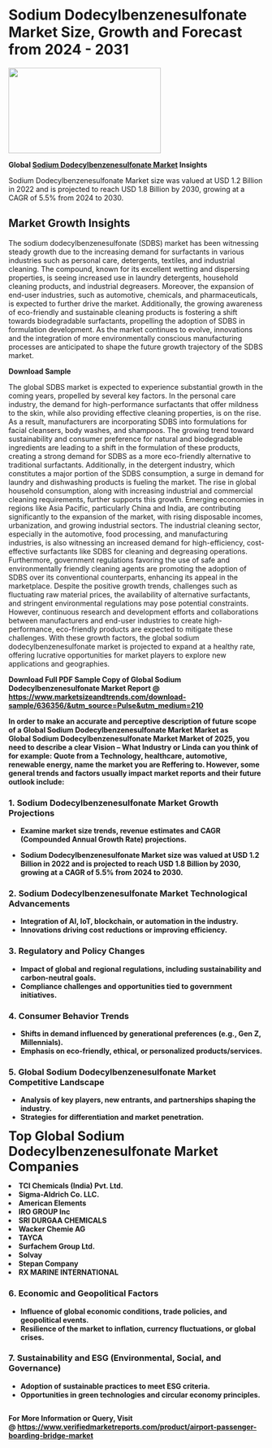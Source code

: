 <H1>Sodium Dodecylbenzenesulfonate Market Size, Growth and Forecast from 2024 - 2031</H1><img class="aligncenter size-medium wp-image-584254" src="https://thirdeyenews.in/wp-content/uploads/2024/09/Global-Market-Research-300x168.jpeg" alt="" width="300" height="168" /><p><strong>Global&nbsp;<a href="https://www.marketsizeandtrends.com/download-sample/636356/&amp;utm_source=Pulse&amp;utm_medium=210">Sodium Dodecylbenzenesulfonate Market</a> Insights</strong></p><p>Sodium Dodecylbenzenesulfonate Market size was valued at USD 1.2 Billion in 2022 and is projected to reach USD 1.8 Billion by 2030, growing at a CAGR of 5.5% from 2024 to 2030.</p><p><h2>Market Growth Insights</h2> <p>The sodium dodecylbenzenesulfonate (SDBS) market has been witnessing steady growth due to the increasing demand for surfactants in various industries such as personal care, detergents, textiles, and industrial cleaning. The compound, known for its excellent wetting and dispersing properties, is seeing increased use in laundry detergents, household cleaning products, and industrial degreasers. Moreover, the expansion of end-user industries, such as automotive, chemicals, and pharmaceuticals, is expected to further drive the market. Additionally, the growing awareness of eco-friendly and sustainable cleaning products is fostering a shift towards biodegradable surfactants, propelling the adoption of SDBS in formulation development. As the market continues to evolve, innovations and the integration of more environmentally conscious manufacturing processes are anticipated to shape the future growth trajectory of the SDBS market.</p> <p><strong>Download Sample</strong></p> <p>The global SDBS market is expected to experience substantial growth in the coming years, propelled by several key factors. In the personal care industry, the demand for high-performance surfactants that offer mildness to the skin, while also providing effective cleaning properties, is on the rise. As a result, manufacturers are incorporating SDBS into formulations for facial cleansers, body washes, and shampoos. The growing trend toward sustainability and consumer preference for natural and biodegradable ingredients are leading to a shift in the formulation of these products, creating a strong demand for SDBS as a more eco-friendly alternative to traditional surfactants. Additionally, in the detergent industry, which constitutes a major portion of the SDBS consumption, a surge in demand for laundry and dishwashing products is fueling the market. The rise in global household consumption, along with increasing industrial and commercial cleaning requirements, further supports this growth. Emerging economies in regions like Asia Pacific, particularly China and India, are contributing significantly to the expansion of the market, with rising disposable incomes, urbanization, and growing industrial sectors. The industrial cleaning sector, especially in the automotive, food processing, and manufacturing industries, is also witnessing an increased demand for high-efficiency, cost-effective surfactants like SDBS for cleaning and degreasing operations. Furthermore, government regulations favoring the use of safe and environmentally friendly cleaning agents are promoting the adoption of SDBS over its conventional counterparts, enhancing its appeal in the marketplace. Despite the positive growth trends, challenges such as fluctuating raw material prices, the availability of alternative surfactants, and stringent environmental regulations may pose potential constraints. However, continuous research and development efforts and collaborations between manufacturers and end-user industries to create high-performance, eco-friendly products are expected to mitigate these challenges. With these growth factors, the global sodium dodecylbenzenesulfonate market is projected to expand at a healthy rate, offering lucrative opportunities for market players to explore new applications and geographies.</p> <p><strong></p><p><span class=""><strong>Download Full PDF Sample Copy of Global Sodium Dodecylbenzenesulfonate Market Report</strong> @ <a href="https://www.marketsizeandtrends.com/download-sample/636356/&amp;utm_source=Pulse&amp;utm_medium=210" target="_blank">https://www.marketsizeandtrends.com/download-sample/636356/&amp;utm_source=Pulse&amp;utm_medium=210</a></span></p><p>In order to make an accurate and perceptive description of future scope of a Global&nbsp;Sodium Dodecylbenzenesulfonate Market Market as Global&nbsp;Sodium Dodecylbenzenesulfonate Market Market of 2025, you need to describe a clear Vision &ndash; What Industry or Linda can you think of for example: Quote from a Technology, healthcare, automotive, renewable energy, name the market you are Reffering to. However, some general trends and factors usually impact market reports and their future outlook include:</p><h3>1.&nbsp;<strong>Sodium Dodecylbenzenesulfonate Market Growth Projections</strong></h3><ul><li>Examine market size trends, revenue estimates and CAGR (Compounded Annual Growth Rate) projections.</li><li><p>Sodium Dodecylbenzenesulfonate Market size was valued at USD 1.2 Billion in 2022 and is projected to reach USD 1.8 Billion by 2030, growing at a CAGR of 5.5% from 2024 to 2030.</p></li></ul><h3>2.&nbsp;<strong>Sodium Dodecylbenzenesulfonate Market Technological Advancements</strong></h3><ul><li>Integration of AI, IoT, blockchain, or automation in the industry.</li><li>Innovations driving cost reductions or improving efficiency.</li></ul><h3>3.&nbsp;<strong>Regulatory and Policy Changes</strong></h3><ul><li>Impact of global and regional regulations, including sustainability and carbon-neutral goals.</li><li>Compliance challenges and opportunities tied to government initiatives.</li></ul><h3>4.&nbsp;<strong>Consumer Behavior Trends</strong></h3><ul><li>Shifts in demand influenced by generational preferences (e.g., Gen Z, Millennials).</li><li>Emphasis on eco-friendly, ethical, or personalized products/services.</li></ul><h3>5.&nbsp;<strong>Global Sodium Dodecylbenzenesulfonate Market Competitive Landscape</strong></h3><ul><li>Analysis of key players, new entrants, and partnerships shaping the industry.</li><li>Strategies for differentiation and market penetration.</li></ul><p data-pm-slice="1 1 []"><span style="color: inherit; font-family: inherit; font-size: 25px;">Top Global Sodium Dodecylbenzenesulfonate Market Companies</span></p><div class="" data-test-id=""><p><li>TCI Chemicals (India) Pvt. Ltd.</li><li> Sigma-Aldrich Co. LLC.</li><li> American Elements</li><li> IRO GROUP Inc</li><li> SRI DURGAA CHEMICALS</li><li> Wacker Chemie AG</li><li> TAYCA</li><li> Surfachem Group Ltd.</li><li> Solvay</li><li> Stepan Company</li><li> RX MARINE INTERNATIONAL</li></p></div><h3>6.&nbsp;<strong>Economic and Geopolitical Factors</strong></h3><ul><li>Influence of global economic conditions, trade policies, and geopolitical events.</li><li>Resilience of the market to inflation, currency fluctuations, or global crises.</li></ul><h3>7.&nbsp;<strong>Sustainability and ESG (Environmental, Social, and Governance)</strong></h3><ul><li>Adoption of sustainable practices to meet ESG criteria.</li><li>Opportunities in green technologies and circular economy principles.</li></ul><h2><strong style="font-size: 14px;">For More Information or Query, Visit @&nbsp;</strong><a style="background-color: #ffffff; font-size: 14px;" href="https://www.marketsizeandtrends.com/report/sodium-dodecylbenzenesulfonate-market/" target="_blank">https://www.verifiedmarketreports.com/product/airport-passenger-boarding-bridge-market</a></h2>
